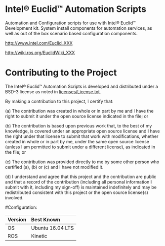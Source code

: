 # Intel&reg; Euclid&trade; Automation Scripts
Automation and Configuration scripts for use with Intel&reg; Euclid&trade; Development kit.
System install components for automation services, as well as out of the box scenario based configuration components.

http://www.intel.com/Euclid_XXX

http://wiki.ros.org/EuclidWiki_XXX

# Contributing to the Project

The Intel&reg; Euclid&trade; Automation Scripts is developed and distributed under
a BSD-3 license as noted in [licenses/License.txt](licenses/License.txt).

By making a contribution to this project, I certify that:

(a) The contribution was created in whole or in part by me and I
have the right to submit it under the open source license
indicated in the file; or

(b) The contribution is based upon previous work that, to the best
of my knowledge, is covered under an appropriate open source
license and I have the right under that license to submit that
work with modifications, whether created in whole or in part
by me, under the same open source license (unless I am
permitted to submit under a different license), as indicated
in the file; or

(c) The contribution was provided directly to me by some other
person who certified (a), (b) or (c) and I have not modified
it.

(d) I understand and agree that this project and the contribution
are public and that a record of the contribution (including all
personal information I submit with it, including my sign-off) is
maintained indefinitely and may be redistributed consistent with
this project or the open source license(s) involved.

#Configuration:

| Version        | Best Known           |
|:-------------- |:---------------------|
| OS             | Ubuntu 16.04 LTS     |
| ROS            | Kinetic              |

